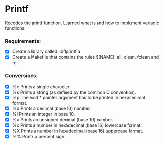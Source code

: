 # Printf

Recodes the printf function. Learned what is and how to implement variadic functions.

### Requirements:

- [X] Create a library called libftprintf.a
- [X] Create a Makefile that contains the rules $(NAME), all, clean, fclean and re.

### Conversions:

- [X] %c Prints a single character.
- [X] %s Prints a string (as defined by the common C convention).
- [X] %p The void * pointer argument has to be printed in hexadecimal format.
- [X] %d Prints a decimal (base 10) number.
- [X] %i Prints an integer in base 10.
- [X] %u Prints an unsigned decimal (base 10) number.
- [X] %x Prints a number in hexadecimal (base 16) lowercase format.
- [X] %X Prints a number in hexadecimal (base 16) uppercase format.
- [X] %% Prints a percent sign.
